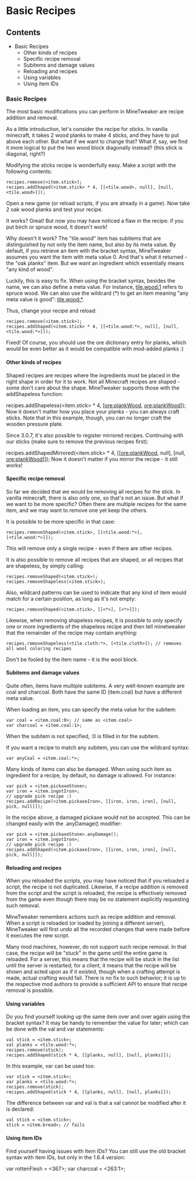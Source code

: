 # Basic Recipes
## Contents
* Basic Recipes
  * Other kinds of recipes
  * Specific recipe removal
  * Subitems and damage values
  * Reloading and recipes
  * Using variables
  * Using item IDs
### Basic Recipes
The most basic modifications you can perform in MineTweaker are recipe addition and removal.

As a little introduction, let's consider the recipe for sticks. In vanilla minecraft, it takes 2 wood planks to make 4 sticks, and they have to put above each other. But what if we want to change that? What if, say, we find it more logical to put the two wood block diagonally instead? (this stick is diagonal, right?)

Modifying the sticks recipe is wonderfully easy. Make a script with the following contents:

```zenscript
recipes.remove(<item.stick>);
recipes.addShaped(<item.stick> * 4, [[<tile.wood>, null], [null, <tile.wood>]]);
```
Open a new game (or reload scripts, if you are already in a game). Now take 2 oak wood planks and test your recipe.

It works? Great! But now you may have noticed a flaw in the recipe: if you put birch or spruce wood, it doesn't work!

Why doesn't it work? The "tile.wood" item has subitems that are distinguished by not only the item name, but also by its meta value. By default, if you retrieve an item with the bracket syntax, MineTweaker assumes you want the item with meta value 0. And that's what it returned - the "oak planks" item. But we want an ingredient which essentially means "any kind of wood".

Luckily, this is easy to fix. When using the bracket syntax, besides the name, we can also define a meta value. For instance, <tile.wood:1> refers to spruce wood. We can also use the wildcard (*) to get an item meaning "any meta value is good": <tile.wood:*>.

Thus, change your recipe and reload:

```zenscript
recipes.remove(<item.stick>);
recipes.addShaped(<item.stick> * 4, [[<tile.wood:*>, null], [null, <tile.wood:*>]]);
```
Fixed! Of course, you should use the ore dictionary entry for planks, which would be even better as it would be compatible with mod-added planks :)

#### Other kinds of recipes
Shaped recipes are recipes where the ingredients must be placed in the right shape in order for it to work. Not all Minecraft recipes are shaped - some don't care about the shape. MineTweaker supports those with the addShapeless function:

recipes.addShapeless(<item.stick> * 4, [<ore:plankWood>, <ore:plankWood>]);
Now it doesn't matter how you place your planks - you can always craft sticks. Note that in this example, though, you can no longer craft the wooden pressure plate.

Since 3.0.7, it's also possible to register mirrored recipes. Continuing with our sticks (make sure to remove the previous recipes first):

recipes.addShapedMirrored(<item.stick> * 4, [[<ore:plankWood>, null], [null, <ore:plankWood>]]);
Now it doesn't matter if you mirror the recipe - it still works!

#### Specific recipe removal
So far we decided that we would be removing all recipes for the stick. In vanilla minecraft, there is also only one, so that's not an issue. But what if we want to be more specific? Often there are multiple recipes for the same item, and we may want to remove one yet keep the others.

It is possible to be more specific in that case:

```zenscript
recipes.removeShaped(<item.stick>, [[<tile.wood:*>], [<tile.wood:*>]]);
```
This will remove only a single recipe - even if there are other recipes.

It is also possible to remove all recipes that are shaped, or all recipes that are shapeless, by simply calling:

```zenscript
recipes.removeShaped(<item.stick>);
recipes.removeShapeless(<item.stick>);
```
Also, wildcard patterns can be used to indicate that any kind of item would match for a certain position, as long as it's not empty:

```zenscript
recipes.removeShaped(<item.stick>, [[<*>], [<*>]]);
```
Likewise, when removing shapeless recipes, it is possible to only specify one or more ingredients of the shapeless recipe and then tell minetweaker that the remainder of the recipe may contain anything:

```zenscript
recipes.removeShapeless(<tile.cloth:*>, [<tile.cloth>]); // removes all wool coloring recipes
```
Don't be fooled by the item name - it is the wool block.

#### Subitems and damage values
Quite often, items have multiple subitems. A very well-known example are coal and charcoal. Both have the same ID (item.coal) but have a different meta value.

When loading an item, you can specify the meta value for the subitem:

```zenscript
var coal = <item.coal:0>; // same as <item.coal>
var charcoal = <item.coal:1>;
```
When the subitem is not specified, :0 is filled in for the subitem.

If you want a recipe to match any subitem, you can use the wildcard syntax:

```zenscript
var anyCoal = <item.coal:*>;
```

Many kinds of items can also be damaged. When using such item as ingredient for a recipe, by default, no damage is allowed. For instance:

```zenscript
var pick = <item.pickaxeStone>;
var iron = <item.ingotIron>;
// upgrade pick recipe :)
recipes.addRecipe(<item.pickaxeIron>, [[iron, iron, iron], [null, pick, null]]);
```
In the recipe above, a damaged pickaxe would not be accepted. This can be changed easily with the .anyDamage() modifier:

```zenscript
var pick = <item.pickaxeStone>.anyDamage();
var iron = <item.ingotIron>;
// upgrade pick recipe :)
recipes.addShaped(<item.pickaxeIron>, [[iron, iron, iron], [null, pick, null]]);
```
#### Reloading and recipes
When you reloaded the scripts, you may have noticed that if you reloaded a script, the recipe is not duplicated. Likewise, if a recipe addition is removed from the script and the script is reloaded, the recipe is effectively removed from the game even though there may be no statement explicitly requesting such removal.

MineTweaker remembers actions such as recipe addition and removal. When a script is reloaded (or loaded by joining a different server), MineTweaker will first undo all the recorded changes that were made before it executes the new script.

Many mod machines, however, do not support such recipe removal. In that case, the recipe will be "stuck" in the game until the entire game is reloaded. For a server, this means that the recipe will be stuck in the list until the server is restarted; for a client, it means that the recipe will be shown and acted upon as if it existed, though when a crafting attempt is made, actual crafting would fail. There is no fix to such behavior; it is up to the respective mod authors to provide a sufficient API to ensure that recipe removal is possible.

#### Using variables
Do you find yourself looking up the same item over and over again using the bracket syntax? It may be handy to remember the value for later; which can be done with the val and var statements:

```zenscript
val stick = <item.stick>;
val planks = <tile.wood:*>;
recipes.remove(stick);
recipes.addShaped(stick * 4, [[planks, null], [null, planks]]);
```
In this example, var can be used too:

```zenscript
var stick = <item.stick>;
var planks = <tile.wood:*>;
recipes.remove(stick);
recipes.addShaped(stick * 4, [[planks, null], [null, planks]]);
```
The difference between var and val is that a val cannot be modified after it is declared:

```zenscript
val stick = <item.stick>;
stick = <item.bread>; // fails
```
#### Using item IDs
Find yourself having issues with Item IDs? You can still use the old bracket syntax with item IDs, but only in the 1.6.4 version:

var rottenFlesh = <367>;
var charcoal = <263:1>;